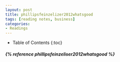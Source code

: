 ```yaml
---
layout: post
title: phillipsfeinzelizer2012whatsgood
tags: [reading notes, business]
categories:
- Readings
---
```

* Table of Contents
{:toc}

<h5>{% reference phillipsfeinzeliser2012whatsgood %}</h5>

